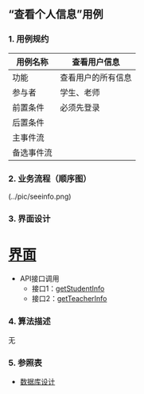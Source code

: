 ## “查看个人信息”用例

### 1. 用例规约

用例名称 | 查看用户信息
---|---
功能 | 查看用户的所有信息
参与者 | 学生、老师
前置条件 | 必须先登录
后置条件 | 
主事件流 | 
备选事件流 | 

### 2. 业务流程（顺序图）
(../pic/seeinfo.png)

### 3. 界面设计
# [界面](https://mousezz.github.io/is_analysis/test6/Ui/index.html)
- API接口调用
    - 接口1：[getStudentInfo](../Interface/getStudentInfo.md)
    - 接口2：[getTeacherInfo](../Interface/getTeacherInfo.md)

### 4. 算法描述
无
 

### 5. 参照表
- [数据库设计](../Database.md)
